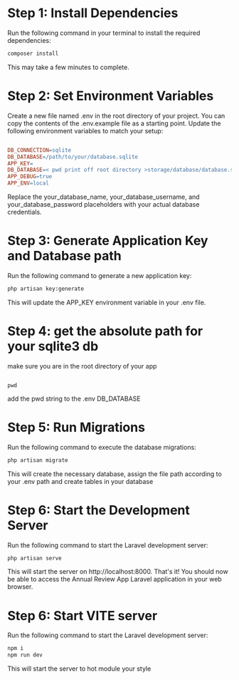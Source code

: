 # Step 1: Install Dependencies
Run the following command in your terminal to install the required dependencies:
```Bash
composer install
```
This may take a few minutes to complete.
# Step 2: Set Environment Variables
Create a new file named .env in the root directory of your project. You can copy the contents of the .env.example file as a starting point.
Update the following environment variables to match your setup:
``` Makefile

DB_CONNECTION=sqlite
DB_DATABASE=/path/to/your/database.sqlite
APP_KEY=
DB_DATABASE=< pwd print off root directory >storage/database/database.sqlite
APP_DEBUG=true
APP_ENV=local

```
Replace the your_database_name, your_database_username, and your_database_password placeholders with your actual database credentials.
# Step 3: Generate Application Key and Database path
Run the following command to generate a new application key:
```Bash
php artisan key:generate
```
This will update the APP_KEY environment variable in your .env file.

# Step 4: get the absolute path for your sqlite3 db
make sure you are in the root directory of your app
```

pwd
```
add the pwd string to the .env DB_DATABASE

# Step 5: Run Migrations
Run the following command to execute the database migrations:
```Bash
php artisan migrate
```
This will create the necessary database, assign the file path according to your .env path and create tables in your database 

# Step 6: Start the Development Server
Run the following command to start the Laravel development server:
```Bash
php artisan serve
```

This will start the server on http://localhost:8000.
That's it! You should now be able to access the Annual Review App Laravel application in your web browser.

# Step 6: Start VITE server
Run the following command to start the Laravel development server:
```Bash
npm i
npm run dev
```

This will start the server to hot module your style

